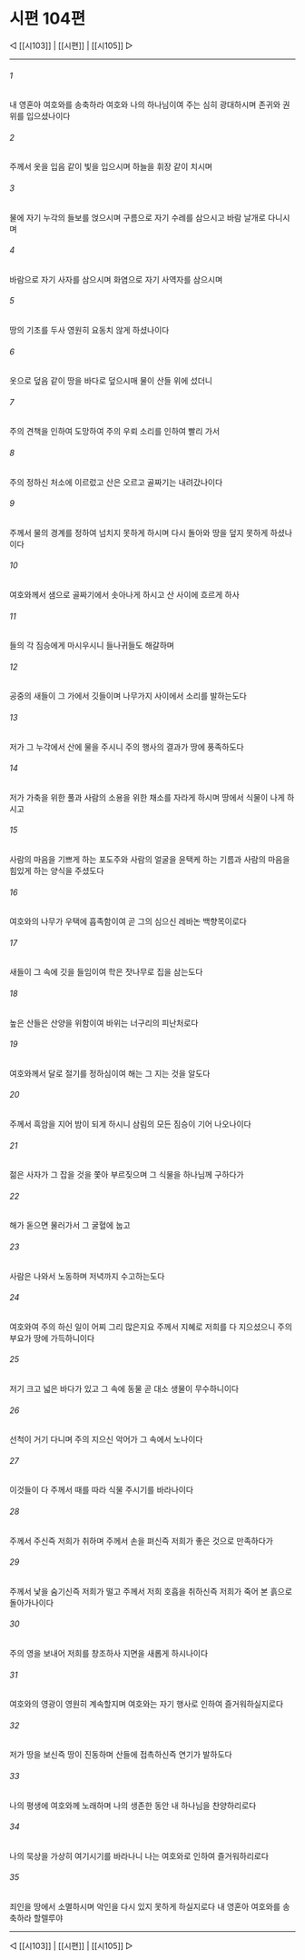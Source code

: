 ﻿# 시편 104편

◁ [[시103]] | [[시편]] | [[시105]] ▷
***

###### 1
내 영혼아 여호와를 송축하라 여호와 나의 하나님이여 주는 심히 광대하시며 존귀와 권위를 입으셨나이다

###### 2
주께서 옷을 입음 같이 빛을 입으시며 하늘을 휘장 같이 치시며

###### 3
물에 자기 누각의 들보를 얹으시며 구름으로 자기 수레를 삼으시고 바람 날개로 다니시며

###### 4
바람으로 자기 사자를 삼으시며 화염으로 자기 사역자를 삼으시며

###### 5
땅의 기초를 두사 영원히 요동치 않게 하셨나이다

###### 6
옷으로 덮음 같이 땅을 바다로 덮으시매 물이 산들 위에 섰더니

###### 7
주의 견책을 인하여 도망하여 주의 우뢰 소리를 인하여 빨리 가서

###### 8
주의 정하신 처소에 이르렀고 산은 오르고 골짜기는 내려갔나이다

###### 9
주께서 물의 경계를 정하여 넘치지 못하게 하시며 다시 돌아와 땅을 덮지 못하게 하셨나이다

###### 10
여호와께서 샘으로 골짜기에서 솟아나게 하시고 산 사이에 흐르게 하사

###### 11
들의 각 짐승에게 마시우시니 들나귀들도 해갈하며

###### 12
공중의 새들이 그 가에서 깃들이며 나무가지 사이에서 소리를 발하는도다

###### 13
저가 그 누각에서 산에 물을 주시니 주의 행사의 결과가 땅에 풍족하도다

###### 14
저가 가축을 위한 풀과 사람의 소용을 위한 채소를 자라게 하시며 땅에서 식물이 나게 하시고

###### 15
사람의 마음을 기쁘게 하는 포도주와 사람의 얼굴을 윤택케 하는 기름과 사람의 마음을 힘있게 하는 양식을 주셨도다

###### 16
여호와의 나무가 우택에 흡족함이여 곧 그의 심으신 레바논 백향목이로다

###### 17
새들이 그 속에 깃을 들임이여 학은 잣나무로 집을 삼는도다

###### 18
높은 산들은 산양을 위함이여 바위는 너구리의 피난처로다

###### 19
여호와께서 달로 절기를 정하심이여 해는 그 지는 것을 알도다

###### 20
주께서 흑암을 지어 밤이 되게 하시니 삼림의 모든 짐승이 기어 나오나이다

###### 21
젊은 사자가 그 잡을 것을 쫓아 부르짖으며 그 식물을 하나님께 구하다가

###### 22
해가 돋으면 물러가서 그 굴혈에 눕고

###### 23
사람은 나와서 노동하며 저녁까지 수고하는도다

###### 24
여호와여 주의 하신 일이 어찌 그리 많은지요 주께서 지혜로 저희를 다 지으셨으니 주의 부요가 땅에 가득하니이다

###### 25
저기 크고 넓은 바다가 있고 그 속에 동물 곧 대소 생물이 무수하니이다

###### 26
선척이 거기 다니며 주의 지으신 악어가 그 속에서 노나이다

###### 27
이것들이 다 주께서 때를 따라 식물 주시기를 바라나이다

###### 28
주께서 주신즉 저희가 취하며 주께서 손을 펴신즉 저희가 좋은 것으로 만족하다가

###### 29
주께서 낯을 숨기신즉 저희가 떨고 주께서 저희 호흡을 취하신즉 저희가 죽어 본 흙으로 돌아가나이다

###### 30
주의 영을 보내어 저희를 창조하사 지면을 새롭게 하시나이다

###### 31
여호와의 영광이 영원히 계속할지며 여호와는 자기 행사로 인하여 즐거워하실지로다

###### 32
저가 땅을 보신즉 땅이 진동하며 산들에 접촉하신즉 연기가 발하도다

###### 33
나의 평생에 여호와께 노래하며 나의 생존한 동안 내 하나님을 찬양하리로다

###### 34
나의 묵상을 가상히 여기시기를 바라나니 나는 여호와로 인하여 즐거워하리로다

###### 35
죄인을 땅에서 소멸하시며 악인을 다시 있지 못하게 하실지로다 내 영혼아 여호와를 송축하라 할렐루야


***
◁ [[시103]] | [[시편]] | [[시105]] ▷